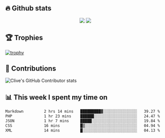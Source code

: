 ## &#128293; Github stats

<!-- GitHub Readme Streak Stats - https://github.com/DenverCoder1/github-readme-streak-stats -->
<p align="center">

<picture>
  <source 
    srcset="https://github-readme-stats.vercel.app/api?username=clivewalkden&count_private=true&show_icons=true&theme=darcula"
    media="(prefers-color-scheme: dark)"
  />
  <source
    srcset="https://github-readme-stats.vercel.app/api?username=clivewalkden&count_private=true&show_icons=true&theme=calm"
    media="(prefers-color-scheme: light), (prefers-color-scheme: no-preference)"
  />
  <img src="https://github-readme-stats.vercel.app/api?username=clivewalkden&count_private=true&show_icons=true&theme=darcula" />
</picture>

<a href="https://git.io/streak-stats" target="_blank">
  <img src="http://github-readme-streak-stats.herokuapp.com?user=clivewalkden&theme=darcula&date_format=j%20M%5B%20Y%5D" />
</a>

</p>

## &#127942; Trophies
[![trophy](https://github-profile-trophy.vercel.app/?username=clivewalkden&theme=onedark)](https://github.com/clivewalkden/github-profile-trophy)

## &#129309; Contributions
![Clive's GitHub Contributor stats](https://github-contributor-stats.vercel.app/api?username=clivewalkden)

## &#128202; This week I spent my time on
<!--START_SECTION:waka-->

```txt
Markdown         2 hrs 14 mins   █████████▓░░░░░░░░░░░░░░░   39.27 %
PHP              1 hr 23 mins    ██████░░░░░░░░░░░░░░░░░░░   24.47 %
JSON             1 hr 7 mins     █████░░░░░░░░░░░░░░░░░░░░   19.84 %
CSS              16 mins         █▒░░░░░░░░░░░░░░░░░░░░░░░   04.94 %
XML              14 mins         █░░░░░░░░░░░░░░░░░░░░░░░░   04.13 %
```

<!--END_SECTION:waka-->
